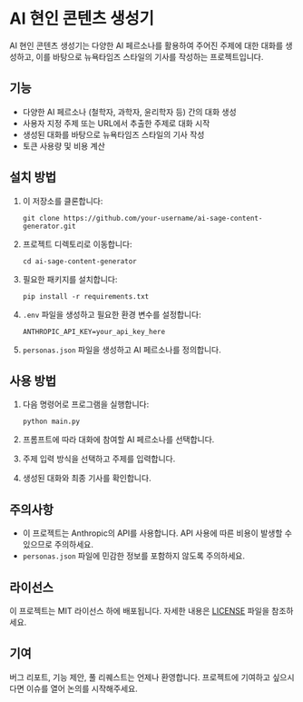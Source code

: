 # AI 현인 콘텐츠 생성기

AI 현인 콘텐츠 생성기는 다양한 AI 페르소나를 활용하여 주어진 주제에 대한 대화를 생성하고, 이를 바탕으로 뉴욕타임즈 스타일의 기사를 작성하는 프로젝트입니다.

## 기능

- 다양한 AI 페르소나 (철학자, 과학자, 윤리학자 등) 간의 대화 생성
- 사용자 지정 주제 또는 URL에서 추출한 주제로 대화 시작
- 생성된 대화를 바탕으로 뉴욕타임즈 스타일의 기사 작성
- 토큰 사용량 및 비용 계산

## 설치 방법

1. 이 저장소를 클론합니다:

   ```
   git clone https://github.com/your-username/ai-sage-content-generator.git
   ```

2. 프로젝트 디렉토리로 이동합니다:

   ```
   cd ai-sage-content-generator
   ```

3. 필요한 패키지를 설치합니다:

   ```
   pip install -r requirements.txt
   ```

4. `.env` 파일을 생성하고 필요한 환경 변수를 설정합니다:

   ```
   ANTHROPIC_API_KEY=your_api_key_here
   ```

5. `personas.json` 파일을 생성하고 AI 페르소나를 정의합니다.

## 사용 방법

1. 다음 명령어로 프로그램을 실행합니다:

   ```
   python main.py
   ```

2. 프롬프트에 따라 대화에 참여할 AI 페르소나를 선택합니다.

3. 주제 입력 방식을 선택하고 주제를 입력합니다.

4. 생성된 대화와 최종 기사를 확인합니다.

## 주의사항

- 이 프로젝트는 Anthropic의 API를 사용합니다. API 사용에 따른 비용이 발생할 수 있으므로 주의하세요.
- `personas.json` 파일에 민감한 정보를 포함하지 않도록 주의하세요.

## 라이선스

이 프로젝트는 MIT 라이선스 하에 배포됩니다. 자세한 내용은 [LICENSE](LICENSE) 파일을 참조하세요.

## 기여

버그 리포트, 기능 제안, 풀 리퀘스트는 언제나 환영합니다. 프로젝트에 기여하고 싶으시다면 이슈를 열어 논의를 시작해주세요.
